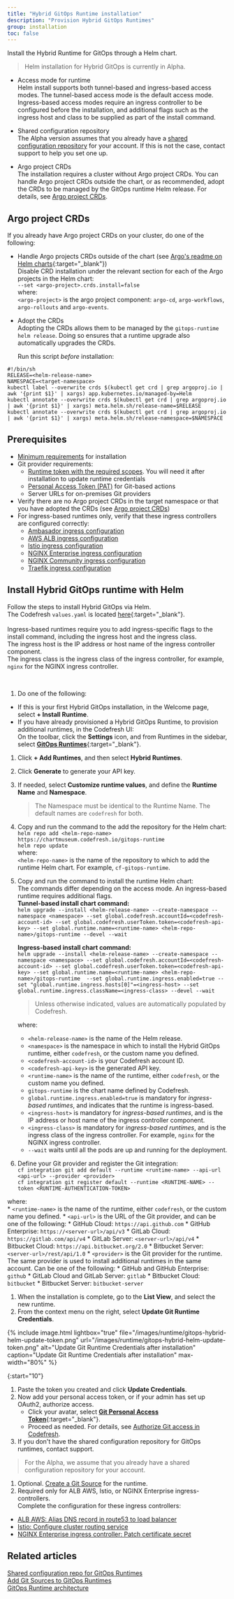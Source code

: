```yaml
---
title: "Hybrid GitOps Runtime installation"
description: "Provision Hybrid GitOps Runtimes"
group: installation
toc: false
---
```


Install the Hybrid Runtime for GitOps through a Helm chart.
> Helm installation for Hybrid GitOps is currently in Alpha. 

* Access mode for runtime  
  Helm install supports both tunnel-based and ingress-based access modes. The tunnel-based access mode is the default access mode. <br>
  Ingress-based access modes require an ingress controller to be configured before the installation, and additional flags such as the ingress host and class to be supplied as part of the install command. 

* Shared configuration repository  
  The Alpha version assumes that you already have a [shared configuration repository]({{site.baseurl}}/docs/reference/shared-configuration/) for your account.
  If this is not the case, contact support to help you set one up.

* Argo project CRDs  
  The installation requires a cluster without Argo project CRDs.
  You can handle Argo project CRDs outside the chart, or as recommended, adopt the CRDs to be managed by the GitOps runtime Helm release.
  For details, see [Argo project CRDs](#argo-project-crds).
  
  
## Argo project CRDs
If you already have Argo project CRDs on your cluster, do one of the following:
* Handle Argo projects CRDs outside of the chart (see [Argo's readme on Helm charts](https://github.com/argoproj/argo-helm/blob/main/README.md){:target="\_blank"})  
  Disable CRD installation under the relevant section for each of the Argo projects in the Helm chart:<br>
  `--set <argo-project>.crds.install=false`<br>
  where:<br>
  `<argo-project>` is the argo project component: `argo-cd`, `argo-workflows`, `argo-rollouts` and `argo-events`.

* Adopt the CRDs<br>
  Adopting the CRDs allows them to be managed by the `gitops-runtime helm release`. Doing so ensures that a runtime upgrade also automatically upgrades the CRDs.

  Run this script _before_ installation:

```
#!/bin/sh
RELEASE=<helm-release-name>
NAMESPACE=<target-namespace>
kubectl label --overwrite crds $(kubectl get crd | grep argoproj.io | awk '{print $1}' | xargs) app.kubernetes.io/managed-by=Helm
kubectl annotate --overwrite crds $(kubectl get crd | grep argoproj.io | awk '{print $1}' | xargs) meta.helm.sh/release-name=$RELEASE
kubectl annotate --overwrite crds $(kubectl get crd | grep argoproj.io | awk '{print $1}' | xargs) meta.helm.sh/release-namespace=$NAMESPACE
```


## Prerequisites

* [Minimum requirements]({{site.baseurl}}/docs/installation/gitops/hybrid-gitops/#minimum-system-requirements) for installation
* Git provider requirements:
    * [Runtime token with the required scopes]({{site.baseurl}}/docs/reference/git-tokens/#git-runtime-token-scopes). You will need it after installation to update runtime credentials
    * [Personal Access Token (PAT)]({{site.baseurl}}/docs/reference/git-tokens/#git-personal-tokens) for Git-based actions
    * Server URLs for on-premises Git providers
* Verify there are no Argo project CRDs in the target namespace or that you have adopted the CRDs (see [Argo project CRDs](#argo-project-crds))
* For ingress-based runtimes only, verify that these ingress controllers are configured correctly:
  * [Ambasador ingress configuration]({{site.baseurl}}/docs/installation/gitops/hybrid-gitops/#ambassador-ingress-configuration)
  * [AWS ALB ingress configuration]({{site.baseurl}}/docs/installation/gitops/hybrid-gitops/#alb-aws-ingress-configuration)
  * [Istio ingress configuration]({{site.baseurl}}/docs/installation/gitops/hybrid-gitops/#istio-ingress-configuration)
  * [NGINX Enterprise ingress configuration]({{site.baseurl}}/docs/installation/gitops/hybrid-gitops/#nginx-enterprise-ingress-configuration)
  * [NGINX Community ingress configuration]({{site.baseurl}}/docs/installation/gitops/hybrid-gitops/#nginx-community-version-ingress-configuration)
  * [Traefik ingress configuration]({{site.baseurl}}/docs/installation/gitops/hybrid-gitops/#traefik-ingress-configuration)


## Install Hybrid GitOps runtime with Helm
Follow the steps to install Hybrid GitOps via Helm.<br>
The Codefresh `values.yaml` is located [here](https://github.com/codefresh-io/gitops-runtime-helm/tree/main/charts/gitops-runtime){:target="\_blank"}.
<br><br>
Ingress-based runtimes require you to add ingress-specific flags to the install command, including the ingress host and the ingress class.  
The ingress host is the IP address or host name of the ingress controller component.  
The ingress class is the ingress class of the ingress controller, for example, `nginx` for the NGINX ingress controller.  

<br>


1. Do one of the following:  
  * If this is your first Hybrid GitOps installation, in the Welcome page, select **+ Install Runtime**.
  * If you have already provisioned a Hybrid GitOps Runtime, to provision additional runtimes, in the Codefresh UI:  
    On the toolbar, click the **Settings** icon, and from Runtimes in the sidebar, select [**GitOps Runtimes**](https://g.codefresh.io/2.0/account-settings/runtimes){:target="\_blank"}.
1. Click **+ Add Runtimes**, and then select **Hybrid Runtimes**.
1. Click **Generate** to generate your API key. 
1. If needed, select **Customize runtime values**, and define the **Runtime Name** and **Namespace**.
   > The Namespace must be identical to the Runtime Name. The default names are `codefresh` for both.
1. Copy and run the command to the add the repository for the Helm chart:  
   `helm repo add <helm-repo-name> https://chartmuseum.codefresh.io/gitops-runtime` <br>
   `helm repo update`<br>
   where: <br> 
   `<helm-repo-name>` is the name of the repository to which to add the runtime Helm chart. For example, `cf-gitops-runtime`.
1. Copy and run the command to install the runtime Helm chart:  
  The commands differ depending on the access mode. An ingress-based runtime requires additional flags.<br>
  **Tunnel-based install chart command:**<br>
    `helm upgrade --install <helm-release-name> --create-namespace --namespace <namespace> --set global.codefresh.accountId=<codefresh-account-id> --set global.codefresh.userToken.token=<codefresh-api-key> --set global.runtime.name=<runtime-name> <helm-repo-name>/gitops-runtime --devel --wait`  

    **Ingress-based install chart command:**<br>
      `helm upgrade --install <helm-release-name> --create-namespace --namespace <namespace> --set global.codefresh.accountId=<codefresh-account-id> --set global.codefresh.userToken.token=<codefresh-api-key> --set global.runtime.name=<runtime-name> <helm-repo-name>/gitops-runtime  --set global.runtime.ingress.enabled=true --set "global.runtime.ingress.hosts[0]"=<ingress-host> --set global.runtime.ingress.className=<ingress-class> --devel --wait`  
     
    >Unless otherwise indicated, values are automatically populated by Codefresh. 
    
    where:  
    * `<helm-release-name>` is the name of the Helm release.  
    * `<namespace>` is the namespace in which to install the Hybrid GitOps runtime, either `codefresh`, or the custom name you defined.  
    * `<codefresh-account-id>` is your Codefresh account ID.
    * `<codefresh-api-key>` is the generated API key.
    * `<runtime-name>` is the name of the runtime, either `codefresh`, or the custom name you defined. 
    * `gitops-runtime` is the chart name defined by Codefresh.
    * `global.runtime.ingress.enabled=true` is mandatory for _ingress-based runtimes_, and indicates that the runtime is ingress-based.
    * `<ingress-host>` is mandatory for _ingress-based runtimes_, and is the IP address or host name of the ingress controller component. 
    * `<ingress-class>` is mandatory for _ingress-based runtimes_, and is the ingress class of the ingress controller. For example, `nginx` for the NGINX ingress controller.
    * `--wait` waits until all the pods are up and running for the deployment.
1. Define your Git provider and register the Git integration:  
  `cf integration git add default --runtime <runtime-name> --api-url <api-url> --provider <provider>`  
  `cf integration git register default --runtime <RUNTIME-NAME> --token <RUNTIME-AUTHENTICATION-TOKEN>`  

  where:  
      * `<runtime-name>` is the name of the runtime, either `codefresh`, or the custom name you defined. 
      * `<api-url>` is the URL of the Git provider, and can be one of the following:
          * GitHub Cloud: `https://api.github.com` 
          * GitHub Enterprise: `https://<server-url>/api/v3`
          * GitLab Cloud: `https://gitlab.com/api/v4`
          * GitLab Server: `<server-url>/api/v4`
          * Bitbucket Cloud: `https://api.bitbucket.org/2.0`
          * Bitbucket Server: `<server-url>/rest/api/1.0`
      * `<provider>` is the Git provider for the runtime. The same provider is used to install additional runtimes in the same account. Can be one of the following:
          * GitHub and GitHub Enterprise: `github`
          * GitLab Cloud and GitLab Server: `gitlab`
          * Bitbucket Cloud: `bitbucket`
          * Bitbucket Server: `bitbucket-server`  
1. When the installation is complete, go to the **List View**, and select the new runtime.
1. From the context menu on the right, select **Update Git Runtime Credentials**.  

{% include 
	image.html 
	lightbox="true" 
	file="/images/runtime/gitops-hybrid-helm-update-token.png" 
	url="/images/runtime/gitops-hybrid-helm-update-token.png" 
	alt="Update Git Runtime Credentials after installation" 
	caption="Update Git Runtime Credentials after installation"
  max-width="80%" 
%}

{:start="10"}
1. Paste the token you created and click **Update Credentials**. 
1. Now add your personal access token, or if your admin has set up OAuth2, authorize access.
    * Click your avatar, select [**Git Personal Access Token**](https://g.codefresh.io/2.0/git-personal-access-token){:target="\_blank"}.
    * Proceed as needed. For details, see [Authorize Git access in Codefresh]({{site.baseurl}}/docs/administration/user-self-management/manage-pats/#authorize-git-access-in-codefresh).
1. If you don't have the shared configuration repository for GitOps runtimes, contact support. 
  > For the Alpha, we assume that you already have a shared configuration repository for your account.
1. Optional. [Create a Git Source]({{site.baseurl}}/docs/installation/gitops/git-sources/#create-a-git-source) for the runtime.
1. Required only for ALB AWS, Istio, or NGINX Enterprise ingress-controllers.<br>
   Complete the configuration for these ingress controllers:
  * [ALB AWS: Alias DNS record in route53 to load balancer]({{site.baseurl}}/docs/installation/gitops/hybrid-gitops/#create-an-alias-to-load-balancer-in-route53)
  * [Istio: Configure cluster routing service]({{site.baseurl}}/docs/installation/gitops/hybrid-gitops/#cluster-routing-service)
  * [NGINX Enterprise ingress controller: Patch certificate secret]({{site.baseurl}}/docs/installation/gitops/hybrid-gitops/#patch-certificate-secret)  



## Related articles
[Shared configuration repo for GitOps Runtimes]({{site.baseurl}}/docs/reference/shared-configuration/)  
[Add Git Sources to GitOps Runtimes]({{site.baseurl}}/docs/installation/gitops/git-sources/)  
[GitOps Runtime architecture]({{site.baseurl}}/docs/installation/runtime-architecture/#gitops-runtime-architecture)  

